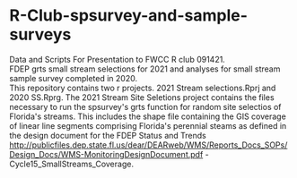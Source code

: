 # R-Club-spsurvey-and-sample-surveys
Data and Scripts For Presentation to FWCC R club 091421.  
FDEP grts small stream selections for 2021 and analyses for small stream sample survey completed in 2020.  
This repository contains two r projects.  2021 Stream selections.Rprj and 2020 SS.Rprg.
The 2021 Stream Site Seletions project contains the files necessary to run the spsurvey's grts function for random site selectios of Florida's streams.  This includes the shape file containing the GIS coverage of linear line segments comprising Florida's perennial steams as defined in the design document for the FDEP Status and Trends http://publicfiles.dep.state.fl.us/dear/DEARweb/WMS/Reports_Docs_SOPs/Design_Docs/WMS-MonitoringDesignDocument.pdf - Cycle15_SmallStreams_Coverage.  
